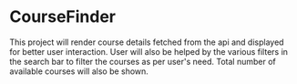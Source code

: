 # CourseFinder

This project will render course details fetched from the api and displayed for better user interaction. User will also be helped by the various filters in the search bar to filter the courses as per user's need.
Total number of available courses will also be shown.
